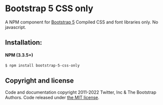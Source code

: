 # Bootstrap 5 CSS only

A NPM component for [Bootstrap 5](http://getbootstrap.com/) Compiled CSS and font libraries only. No javascript.

## Installation:

#### NPM (3.3.5+)

```bash
$ npm install bootstrap-5-css-only
```
## Copyright and license

Code and documentation copyright 2011-2022 Twitter, Inc & The Bootstrap Authors.
Code released under [the MIT license](https://github.com/twbs/bootstrap/blob/master/LICENSE).
